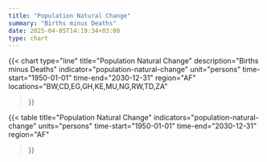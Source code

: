 ```yaml
---
title: "Population Natural Change"
summary: "Births minus Deaths"
date: 2025-04-05T14:19:34+03:00
type: chart
---
```


{{< chart
    type="line"
    title="Population Natural Change"
    description="Births minus Deaths"
    indicator="population-natural-change"
    unit="persons"
    time-start="1950-01-01"
    time-end="2030-12-31"
    region="AF"
    locations="BW,CD,EG,GH,KE,MU,NG,RW,TD,ZA"
>}}

{{< table
    title="Population Natural Change"
    indicators="population-natural-change"
    units="persons"
    time-start="1950-01-01"
    time-end="2030-12-31"
    region="AF"
>}}
